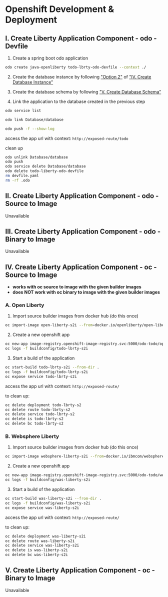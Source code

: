 # Openshift Development & Deployment

## I. Create Liberty Application Component - odo - Devfile

1. Create a spring boot odo application

```bash
odo create java-openliberty todo-lbrty-odo-devfile --context ./
```

2. Create the database instance by following ["Option 2"](../README.md#option-2-create-database-instance-with-odo) of ["IV. Create Database Instance"](../README.md#iv-create-database-instance)

3. Create the database schema by following ["V. Create Database Schema"](../README.md#v-create-database-schema)

4. Link the application to the database created in the previous step

```bash
odo service list

odo link Database/database 

odo push -f --show-log
```

access the app url with context: `http://exposed-route/todo`

clean up

```bash
odo unlink Database/database
odo push
odo service delete Database/database
odo delete todo-liberty-odo-devfile
rm devfile.yaml
rm -rf .odo
```

## II. Create Liberty Application Component - odo - Source to Image

Unavailable

## III. Create Liberty Application Component - odo - Binary to Image

Unavailable

## IV. Create Liberty Application Component - oc - Source to Image

- **works with oc source to image with the given builder images**
- **does NOT work with oc binary to image with the given builder images**

### A. Open Liberty

1. Import source builder images from docker hub (do this once)

```bash
oc import-image open-liberty-s2i --from=docker.io/openliberty/open-liberty-s2i --all --confirm 
```

2. Create a new openshift app

```bash
oc new-app image-registry.openshift-image-registry.svc:5000/odo-todo/open-liberty-s2i:20.0.0.9-java11~/. --name=todo-lbrty-s2i
oc logs -f buildconfig/todo-lbrty-s2i
```

3. Start a build of the application

```bash
oc start-build todo-lbrty-s2i --from-dir .
oc logs -f buildconfig/todo-lbrty-s2i
oc expose service todo-lbrty-s2i
```

access the app url with context: `http://exposed-route/`

to clean up: 

```bash
oc delete deployment todo-lbrty-s2
oc delete route todo-lbrty-s2
oc delete service todo-lbrty-s2
oc delete is todo-lbrty-s2
oc delete bc todo-lbrty-s2
```

### B. Websphere Liberty

1. Import source builder images from docker hub (do this once)

```bash
oc import-image websphere-liberty-s2i --from=docker.io/ibmcom/websphere-liberty-s2i --all --confirm
```

2. Create a new openshift app

```bash
oc new-app image-registry.openshift-image-registry.svc:5000/odo-todo/websphere-liberty-s2i:20.0.0.12-java11~/. --name=was-liberty-s2i
oc logs -f buildconfig/was-liberty-s2i
```

3. Start a build of the application

```bash
oc start-build was-liberty-s2i --from-dir .
oc logs -f buildconfig/was-liberty-s2i
oc expose service was-liberty-s2i
```

access the app url with context: `http://exposed-route/`

to clean up: 

```bash
oc delete deployment was-liberty-s2i
oc delete route was-liberty-s2i
oc delete service was-liberty-s2i
oc delete is was-liberty-s2i
oc delete bc was-liberty-s2i
```

## V. Create Liberty Application Component - oc - Binary to Image

Unavailable